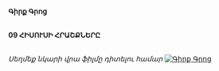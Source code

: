 **Գիրք Գրոց**

\
**09 ՀԻՍՈՒՍԻ ՀՐԱՇՔՆԵՐԸ**

\
_Սեղմեք նկարի վրա ֆիլմը դիտելու համար_
[![Գիրք Գրոց](https://www.tomsarkgh.am/thumbnails/Photo/bigimage/19/82/08/slug-88219.jpg)](https://www.youtube.com/watch?v=cbqQJ6UuX-M)
